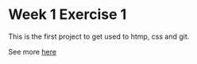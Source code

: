 # Week 1 Exercise 1

This is the first project to get used to htmp, css and git.

See more [here](https://lenczes.github.io/starter_test/)